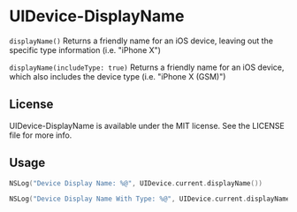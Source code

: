 # UIDevice-DisplayName

`displayName()`
Returns a friendly name for an iOS device, leaving out the specific type information (i.e. "iPhone X")


`displayName(includeType: true)`
Returns a friendly name for an iOS device, which also includes the device type (i.e. "iPhone X (GSM)")

## License

UIDevice-DisplayName is available under the MIT license. See the LICENSE file for more info.

## Usage

```swift
NSLog("Device Display Name: %@", UIDevice.current.displayName())

NSLog("Device Display Name With Type: %@", UIDevice.current.displayName(includeType: true))
```
